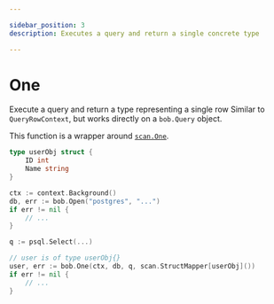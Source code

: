 ```yaml
---

sidebar_position: 3
description: Executes a query and return a single concrete type

---
```


# One

Execute a query and return a type representing a single row
Similar to `QueryRowContext`, but works directly on a `bob.Query` object.

This function is a wrapper around [`scan.One`](https://pkg.go.dev/github.com/stephenafamo/scan#One).

```go
type userObj struct {
    ID int
    Name string
}

ctx := context.Background()
db, err := bob.Open("postgres", "...")
if err != nil {
    // ...
}

q := psql.Select(...)

// user is of type userObj{}
user, err := bob.One(ctx, db, q, scan.StructMapper[userObj]())
if err != nil {
    // ...
}
```
